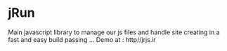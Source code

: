 # jRun
Main javascript library to manage our js files and handle site creating in a fast and easy
build passing ...
Demo at : http//jrjs.ir
